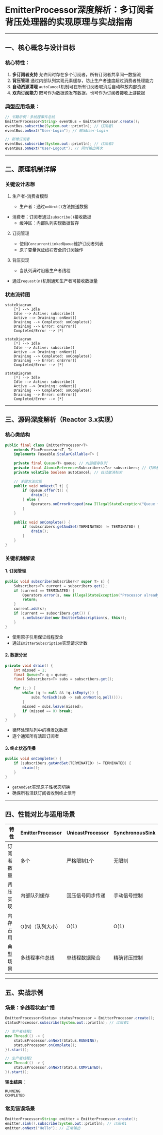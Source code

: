 # EmitterProcessor深度解析：多订阅者背压处理器的实现原理与实战指南

------

## 一、核心概念与设计目标

### 核心特性：

1. **多订阅者支持**
   允许同时存在多个订阅者，所有订阅者共享同一数据流
2. **背压管理**
   通过内部队列实现元素缓存，防止生产者速度超过消费者处理能力
3. **自动资源清理**
   `autoCancel`机制可在所有订阅者取消后自动释放内部资源
4. **双向订阅能力**
   既可作为数据源发布数据，也可作为订阅者接收上游数据

### 典型应用场景：

```java
// 书籍示例：多线程事件总线
EmitterProcessor<String> eventBus = EmitterProcessor.create();
eventBus.subscribe(System.out::println); // 订阅者1
eventBus.onNext("User-Login"); // 输出User-Login

// 新增订阅者
eventBus.subscribe(System.out::println); // 订阅者2
eventBus.onNext("User-Logout"); // 同时输出两次
```

------

## 二、原理机制详解

### 关键设计思想

1. 生产者-消费者模型

   - 生产者：通过`onNext()`方法推送数据
- 消费者：订阅者通过`subscribe()`接收数据
   - 缓冲区：内部队列实现数据暂存

2. 订阅管理

   - 使用`ConcurrentLinkedQueue`维护订阅者列表
   - 原子变量保证线程安全的订阅操作
   
3. 背压实现

   - 当队列满时阻塞生产者线程
- 通过`request(n)`机制通知生产者可接收数据量

### 状态流转图

```mermaid
stateDiagram
    [*] --> Idle
    Idle --> Active: subscribe()
    Active --> Draining: onNext()
    Draining --> Completed: onComplete()
    Draining --> Error: onError()
    Completed/Error --> [*]
```

```mermaid
stateDiagram
    [*] --> Idle
    Idle --> Active: subscribe()
    Active --> Draining: onNext()
    Draining --> Completed: onComplete()
    Draining --> Error: onError()
    Completed/Error --> [*]
```



```mermaid
stateDiagram
    [*] --> Idle
    Idle --> Active: subscribe()
    Active --> Draining: onNext()
    Draining --> Completed: onComplete()
    Draining --> Error: onError()
    Completed/Error --> [*]
```

------

## 三、源码深度解析（Reactor 3.x实现）

### 核心类结构

```java
public final class EmitterProcessor<T> 
    extends FluxProcessor<T, T> 
    implements Fuseable.ScalarCallable<T> {
    
    private final Queue<T> queue; // 内部缓存队列
    private final AtomicReference<Subscribers<T>> subscribers; // 订阅者管理
    private volatile boolean autoCancel; // 自动取消标志
    
    // 关键方法实现
    public void onNext(T t) {
        if (queue.offer(t)) {
            drain();
        } else {
            Operators.onErrorDropped(new IllegalStateException("Queue full"), actual.currentContext());
        }
    }
    
    public void onComplete() {
        if (subscribers.getAndSet(TERMINATED) != TERMINATED) {
            drain();
        }
    }
}
```

### 关键机制解读

#### 1. 订阅管理

```java
public void subscribe(Subscriber<? super T> s) {
    Subscribers<T> current = subscribers.get();
    if (current == TERMINATED) {
        Operators.error(s, new IllegalStateException("Processor already terminated"));
        return;
    }
    current.add(s);
    if (current == subscribers.get()) {
        s.onSubscribe(new EmitterSubscription(s, this));
    }
}
```

- 使用原子引用保证线程安全
- 通过`EmitterSubscription`实现请求计数

#### 2. 数据分发

```java
private void drain() {
    int missed = 1;
    final Queue<T> q = queue;
    final Subscribers<T> subs = subscribers.get();
    
    for (;;) {
        while (q != null && !q.isEmpty()) {
            subs.forEach(sub -> sub.onNext(q.poll()));
        }
        missed = subs.leave(missed);
        if (missed == 0) break;
    }
}
```

- 循环处理队列中的待发送数据
- 逐个通知所有活跃订阅者

#### 3. 终止状态传播

```java
public void onComplete() {
    if (subscribers.getAndSet(TERMINATED) != TERMINATED) {
        drain();
    }
}
```

- `getAndSet`实现原子性状态切换
- 确保所有活跃订阅者收到终止信号

------

## 四、性能对比与适用场景

| 特性       | EmitterProcessor | UnicastProcessor | SynchronousSink |
| ---------- | ---------------- | ---------------- | --------------- |
| 订阅者数量 | 多个             | 严格限制1个      | 无限制          |
| 背压实现   | 内部队列缓存     | 回压信号同步传递 | 手动信号控制    |
| 内存占用   | O(N)（队列大小） | O(1)             | O(1)            |
| 典型场景   | 多线程事件总线   | 单线程数据聚合   | 精确背压控制    |

------

## 五、实战示例

### 场景：多线程状态广播

```java
EmitterProcessor<Status> statusProcessor = EmitterProcessor.create();
statusProcessor.subscribe(System.out::println); // 订阅者1

// 生产者线程1
new Thread(() -> {
    statusProcessor.onNext(Status.RUNNING);
    statusProcessor.onComplete();
}).start();

// 生产者线程2
new Thread(() -> {
    statusProcessor.onNext(Status.COMPLETED);
}).start();
```

**输出结果**：

```
RUNNING
COMPLETED
```

### 常见错误场景

```java
EmitterProcessor<String> emitter = EmitterProcessor.create();
emitter.sink().subscribe(System.out::println); // 订阅者1
emitter.onNext("Hello"); // 正常输出
```